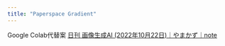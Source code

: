 ```yaml
---
title: "Paperspace Gradient"
---
```


Google Colab代替案
[日刊 画像生成AI (2022年10月22日)｜やまかず｜note](https://note.com/yamkaz/n/n395a9bc3f161)

